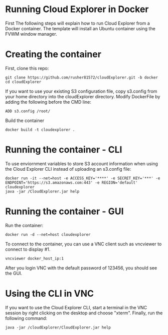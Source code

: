 # Running Cloud Explorer in Docker
First
The following steps will explain how to run Cloud Explorer from a Docker container. The template will install an Ubuntu container using the FVWM window manager. 

# Creating the container

First, clone this repo:
```
git clone https://github.com/rusher81572/cloudExplorer.git -b docker
cd cloudExplorer
```

If you want to use your existing S3 configuration file, copy s3.config from your home directory into the cloudExplorer directory. Modify DockerFile by adding the following before the CMD line:
```
ADD s3.config /root/
```

Build the container
```
docker build -t cloudexplorer .
```

# Running the container - CLI


To use enviornment variables to store S3 account information when using the Cloud Explorer CLI instead of uploading an s3.config file:
```
docker run -it --net=host -e ACCESS_KEY='****' -e SECRET_KEY='***' -e ENDPOINT='https://s3.amazonaws.com:443' -e REGION='default' cloudexplorer 
java -jar /CloudExplorer.jar help
```


# Running the container - GUI

Run the container:
```
docker run -d --net=host cloudexplorer 
````

To connect to the container, you can use a VNC client such as vncviewer to connect to display #1.
```
vncviewer docker_host_ip:1
```
After you login VNC with the default password of 123456, you should see the GUI.

# Using the CLI in VNC 

If you want to use the Cloud Explorer CLI, start a terminal in the VNC session by right clicking on the desktop and choose "xterm". Finally, run the following command:
```
java -jar /cloudExplorer/CloudExplorer.jar help
```	




